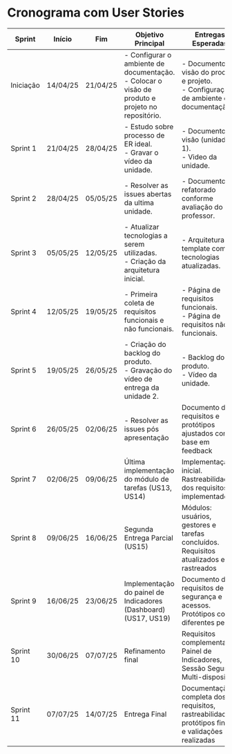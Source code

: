 # Cronograma com User Stories

| Sprint     | Início     | Fim        | Objetivo Principal                                                        | Entregas Esperadas                                                                                     | Validação do Cliente                                     |
|------------|------------|------------|----------------------------------------------------------------------------|--------------------------------------------------------------------------------------------------------|---------------------------------------------------------|
| Iniciação  | 14/04/25   | 21/04/25 | - Configurar o ambiente de documentação.<br> - Colocar o visão de produto e projeto no repositório.  | - Documento de visão do produto e projeto.<br>- Configuração de ambiente de documentação. | - Apresentação do documento de visão do produto e projeto. |
| Sprint 1   | 21/04/25   | 28/04/25   |  - Estudo sobre processo de ER ideal. <br>- Gravar o vídeo da unidade.   |  - Documento de visão (unidade 1).<br> - Video da unidade. |    |
| Sprint 2   | 28/04/25   | 05/05/25   |  - Resolver as issues abertas da ultima unidade.<br>   |  - Documento refatorado conforme avaliação do professor.  |    |
| Sprint 3   | 05/05/25   | 12/05/25   |  - Atualizar tecnologias a serem utilizadas.<br>- Criação da arquitetura inicial. | - Arquitetura template com as tecnologias atualizadas. |  - Validação da arquitetura.    |
| Sprint 4   | 12/05/25   | 19/05/25   | - Primeira coleta de requisitos funcionais e não funcionais. | - Página de requisitos funcionais.<br> - Página de requisitos não funcionais.    |  - Reunião com o cliente para coleta de requisitos.  |
| Sprint 5   | 19/05/25   | 26/05/25   | - Criação do backlog do produto.<br> - Gravação do vídeo de entrega da unidade 2.  |  - Backlog do produto. <br> - Vídeo da unidade.  |     |
| Sprint 6   | 26/05/25   | 02/06/25   | - Resolver as issues pós apresentação | Documento de requisitos e protótipos ajustados com base em feedback                                    | Aprovação dos requisitos e fluxos financeiros                                                |
| Sprint 7   | 02/06/25   | 09/06/25   | Última implementação do módulo de tarefas (US13, US14)                    | Implementação inicial.<br>Rastreabilidade dos requisitos implementados                                 | Validação da funcionalidade com base nos requisitos documentados                              |
| Sprint 8   | 09/06/25   | 16/06/25   | Segunda Entrega Parcial (US15)                                            | Módulos: usuários, gestores e tarefas concluídos.<br>Requisitos atualizados e rastreados               | Testes com usuários e coleta de feedback                                                     |
| Sprint 9   | 16/06/25   | 23/06/25   | Implementação do painel de Indicadores (Dashboard) (US17, US19)           | Documento de requisitos de segurança e acessos.<br>Protótipos com diferentes perfis                    | Aprovação das regras de acesso por perfil                                                    |
| Sprint 10  | 30/06/25   | 07/07/25   | Refinamento final                                                         | Requisitos complementares: Painel de Indicadores, Sessão Segura e Multi-dispositivo                    | Aprovação das melhorias e funcionalidades finais                                             |
| Sprint 11  | 07/07/25   | 14/07/25   | Entrega Final                                                             | Documentação completa dos requisitos, rastreabilidade, protótipos finais e validações realizadas       | Apresentação geral e aceite do projeto final                                                 |
